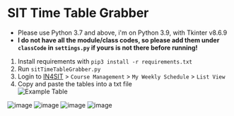# SIT Time Table Grabber
* Please use Python 3.7 and above, i'm on Python 3.9, with Tkinter v8.6.9
* **I do not have all the module/class codes, so please add them under `classCode` in `settings.py` if yours is not there before running!**

1. Install requirements with `pip3 install -r requirements.txt`
2. Run `sitTimeTableGrabber.py`
3. Login to [IN4SIT](https://in4sit.singaporetech.edu.sg/) > `Course Management` > `My Weekly Schedule` > `List View`
4. Copy and paste the tables into a txt file <br>
![Example Table](https://user-images.githubusercontent.com/46685749/164976200-03a5c508-dc16-4936-bb99-90ce9d03c9a9.png)


 
![image](https://user-images.githubusercontent.com/46685749/164983678-296ab05c-0e53-4cf6-9a6a-a329e98081a4.png)
![image](https://user-images.githubusercontent.com/46685749/164983691-800fabf9-3287-459d-9aae-cdca0468d647.png)
![image](https://user-images.githubusercontent.com/46685749/164983709-470a5877-ed0c-45d7-b90a-8b8b55a1df29.png)
![image](https://user-images.githubusercontent.com/46685749/164983740-40a68529-e743-4e47-b60b-00e704959b4c.png)
